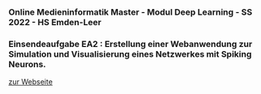 ### Online Medieninformatik Master - Modul Deep Learning - SS 2022 - HS Emden-Leer

### Einsendeaufgabe EA2 : Erstellung einer Webanwendung zur Simulation und Visualisierung eines Netzwerkes mit Spiking Neurons.

[zur Webseite](https://deep-learning.ckitte.de/ea1/)
